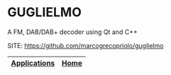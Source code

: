 # GUGLIELMO
 
 A FM, DAB/DAB+ decoder using Qt and C++
 
 SITE: https://github.com/marcogrecopriolo/guglielmo

 | [Applications](https://portable-linux-apps.github.io/apps.html) | [Home](https://portable-linux-apps.github.io)
 | --- | --- |
